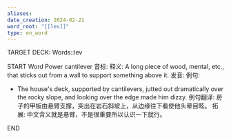 ```yaml
---
aliases: 
date_creation: 2024-02-21
word_root: "[[lev]]"
type: en_word
---
```

TARGET DECK: Words::lev

START
Word Power
cantilever
音标: 
释义:
A long piece of wood, mental, etc., that sticks out from a wall to support something above it.
发音:
例句:
- The house's deck, supported by cantilevers, jutted out dramatically over the rocky slope, and looking over the edge made him dizzy.
例句翻译:
房子的甲板由悬臂支撑，突出在岩石斜坡上，从边缘往下看使他头晕目眩。
拓展:
中文含义就是悬臂，不是很重要所以认识一下就行。
<!--ID: 1708519580104-->
END